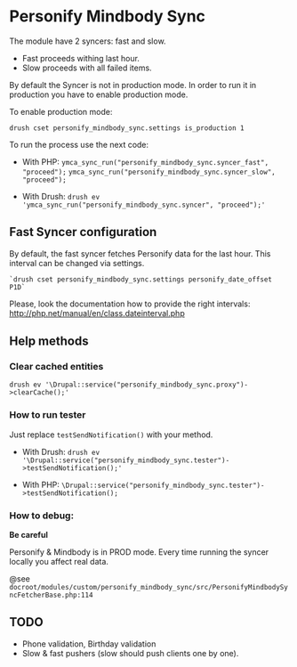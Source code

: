 # Personify Mindbody Sync

The module have 2 syncers: fast and slow.

  * Fast proceeds withing last hour.
  * Slow proceeds with all failed items.
 
By default the Syncer is not in production mode. In order to run it in production
you have to enable production mode.

To enable production mode:

  `drush cset personify_mindbody_sync.settings is_production 1`

To run the process use the next code:

  * With PHP:
  `ymca_sync_run("personify_mindbody_sync.syncer_fast", "proceed");`
  `ymca_sync_run("personify_mindbody_sync.syncer_slow", "proceed");`
  
  * With Drush:
  `drush ev 'ymca_sync_run("personify_mindbody_sync.syncer", "proceed");'`
  
## Fast Syncer configuration

By default, the fast syncer fetches Personify data for the last hour.
This interval can be changed via settings.

    `drush cset personify_mindbody_sync.settings personify_date_offset P1D`
    
Please, look the documentation how to provide the right intervals:
http://php.net/manual/en/class.dateinterval.php

## Help methods

### Clear cached entities

  `drush ev '\Drupal::service("personify_mindbody_sync.proxy")->clearCache();'`

### How to run tester

Just replace `testSendNotification()` with your method.

  * With Drush:
  `drush ev '\Drupal::service("personify_mindbody_sync.tester")->testSendNotification();'`

  * With PHP:
  `\Drupal::service("personify_mindbody_sync.tester")->testSendNotification();`
 
### How to debug:

**Be careful**

Personify & Mindbody is in PROD mode. Every time running the syncer locally you affect real data.

@see `docroot/modules/custom/personify_mindbody_sync/src/PersonifyMindbodySyncFetcherBase.php:114`

## TODO

  * Phone validation, Birthday validation
  * Slow & fast pushers (slow should push clients one by one). 

